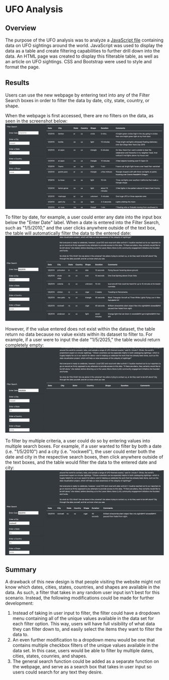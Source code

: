 # UFO Analysis

## Overview
The purpose of the UFO analysis was to analyze a [JavaScript file](/static/js/data.js) containing data on UFO sightings around the world. JavaScript was used to display the data as a table and create filtering capabilities to further drill down into the data. An HTML page was created to display this filterable table, as well as an article on UFO sightings. CSS and Bootstrap were used to style and format the page.

## Results
Users can use the new webpage by entering text into any of the Filter Search boxes in order to filter the data by date, city, state, country, or shape. 

When the webpage is first accessed, there are no filters on the data, as seen in the screenshot below:
![Table Unfiltered](/README_Images/Unfiltered.png) 

To filter by date, for example, a user could enter any date into the input box below the "Enter Date" label. When a date is entered into the Filter Search, such as "1/5/2010," and the user clicks anywhere outside of the text box, the table will automatically filter the data to the entered date:
![Table Filtered by Date](/README_Images/Filtered_Date.png)

However, if the value entered does not exist within the dataset, the table return no data because no value exists within its dataset to filter to. For example, if a user were to input the date "1/5/2025," the table would return completely empty:
![Table Filtered by Non-Existant Data](/README_Images/Filtered_Empty.png)

To filter by multiple criteria, a user could do so by entering values into multiple search boxes. For example, if a user wanted to filter by both a date (i.e. "1/5/2010") and a city (i.e. "rockwell"), the user could enter both the date and city in the respective search boxes, then click anywhere outside of the text boxes, and the table would filter the data to the entered date and city:
![Table Filtered by Multiple](/README_Images/Filtered_Multiple.png)

## Summary
A drawback of this new design is that people visiting the website might not know which dates, cities, states, countries, and shapes are available in the data. As such, a filter that takes in any random user input isn't best for this scenario. Instead, the following modifications could be made for further development:
1. Instead of taking in user input to filter, the filter could have a dropdown menu containing all of the unique values available in the data set for each filter option. This way, users will have full visibility of what data they can filter down to, and easily select the items they want to filter the data to.
2. An even further modification to a dropdown menu would be one that contains multiple checkbox filters of the unique values available in the data set. In this case, users would be able to filter by multiple dates, cities, states, counries, and shapes.
3. The general search function could be added as a separate function on the webpage, and serve as a search box that takes in user input so users could search for any text they desire.